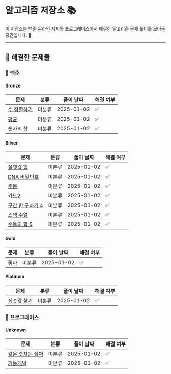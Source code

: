
# 알고리즘 저장소 📚

이 저장소는 백준 온라인 저지와 프로그래머스에서 해결한 알고리즘 문제 풀이를 모아둔 공간입니다. 🚀

---

## 📝 해결한 문제들
### 📌 백준

#### Bronze
| **문제** | **분류** | **풀이 날짜** | **해결 여부** |
|----------|----------|---------------|---------------|
| [수 정렬하기](https://www.acmicpc.net/problem/수 정렬하기) | 미분류 | 2025-01-02 | ✅ |
| [평균](https://www.acmicpc.net/problem/평균) | 미분류 | 2025-01-02 | ✅ |
| [숫자의 합](https://www.acmicpc.net/problem/숫자의 합) | 미분류 | 2025-01-02 | ✅ |

#### Silver
| **문제** | **분류** | **풀이 날짜** | **해결 여부** |
|----------|----------|---------------|---------------|
| [절댓값 힙](https://www.acmicpc.net/problem/절댓값 힙) | 미분류 | 2025-01-02 | ✅ |
| [DNA 비밀번호](https://www.acmicpc.net/problem/DNA 비밀번호) | 미분류 | 2025-01-02 | ✅ |
| [주몽](https://www.acmicpc.net/problem/주몽) | 미분류 | 2025-01-02 | ✅ |
| [카드2](https://www.acmicpc.net/problem/카드2) | 미분류 | 2025-01-02 | ✅ |
| [구간 합 구하기 4](https://www.acmicpc.net/problem/구간 합 구하기 4) | 미분류 | 2025-01-02 | ✅ |
| [스택 수열](https://www.acmicpc.net/problem/스택 수열) | 미분류 | 2025-01-02 | ✅ |
| [수들의 합 5](https://www.acmicpc.net/problem/수들의 합 5) | 미분류 | 2025-01-02 | ✅ |

#### Gold
| **문제** | **분류** | **풀이 날짜** | **해결 여부** |
|----------|----------|---------------|---------------|
| [좋다](https://www.acmicpc.net/problem/좋다) | 미분류 | 2025-01-02 | ✅ |

#### Platinum
| **문제** | **분류** | **풀이 날짜** | **해결 여부** |
|----------|----------|---------------|---------------|
| [최솟값 찾기](https://www.acmicpc.net/problem/최솟값 찾기) | 미분류 | 2025-01-02 | ✅ |

### 📌 프로그래머스

#### Unknown
| **문제** | **분류** | **풀이 날짜** | **해결 여부** |
|----------|----------|---------------|---------------|
| [같은 숫자는 싫어](https://school.programmers.co.kr/learn/courses/30/lessons/같은 숫자는 싫어) | 미분류 | 2025-01-02 | ✅ |
| [기능개발](https://school.programmers.co.kr/learn/courses/30/lessons/기능개발) | 미분류 | 2025-01-02 | ✅ |

